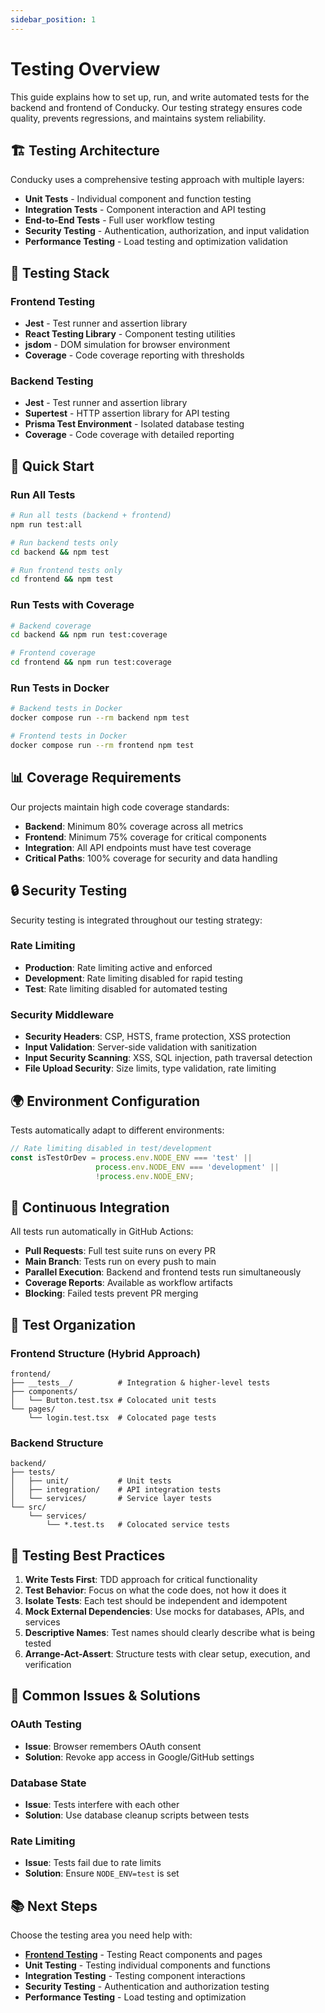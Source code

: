 ```yaml
---
sidebar_position: 1
---
```


# Testing Overview

This guide explains how to set up, run, and write automated tests for the backend and frontend of Conducky. Our testing strategy ensures code quality, prevents regressions, and maintains system reliability.

## 🏗️ Testing Architecture

Conducky uses a comprehensive testing approach with multiple layers:

- **Unit Tests** - Individual component and function testing
- **Integration Tests** - Component interaction and API testing  
- **End-to-End Tests** - Full user workflow testing
- **Security Testing** - Authentication, authorization, and input validation
- **Performance Testing** - Load testing and optimization validation

## 🔧 Testing Stack

### Frontend Testing
- **Jest** - Test runner and assertion library
- **React Testing Library** - Component testing utilities
- **jsdom** - DOM simulation for browser environment
- **Coverage** - Code coverage reporting with thresholds

### Backend Testing  
- **Jest** - Test runner and assertion library
- **Supertest** - HTTP assertion library for API testing
- **Prisma Test Environment** - Isolated database testing
- **Coverage** - Code coverage with detailed reporting

## 🚀 Quick Start

### Run All Tests
```bash
# Run all tests (backend + frontend)
npm run test:all

# Run backend tests only
cd backend && npm test

# Run frontend tests only  
cd frontend && npm test
```

### Run Tests with Coverage
```bash
# Backend coverage
cd backend && npm run test:coverage

# Frontend coverage
cd frontend && npm run test:coverage
```

### Run Tests in Docker
```bash
# Backend tests in Docker
docker compose run --rm backend npm test

# Frontend tests in Docker
docker compose run --rm frontend npm test
```

## 📊 Coverage Requirements

Our projects maintain high code coverage standards:

- **Backend**: Minimum 80% coverage across all metrics
- **Frontend**: Minimum 75% coverage for critical components
- **Integration**: All API endpoints must have test coverage
- **Critical Paths**: 100% coverage for security and data handling

## 🔒 Security Testing

Security testing is integrated throughout our testing strategy:

### Rate Limiting
- **Production**: Rate limiting active and enforced
- **Development**: Rate limiting disabled for rapid testing
- **Test**: Rate limiting disabled for automated testing

### Security Middleware
- **Security Headers**: CSP, HSTS, frame protection, XSS protection
- **Input Validation**: Server-side validation with sanitization  
- **Input Security Scanning**: XSS, SQL injection, path traversal detection
- **File Upload Security**: Size limits, type validation, rate limiting

## 🌍 Environment Configuration

Tests automatically adapt to different environments:

```javascript
// Rate limiting disabled in test/development
const isTestOrDev = process.env.NODE_ENV === 'test' || 
                   process.env.NODE_ENV === 'development' || 
                   !process.env.NODE_ENV;
```

## 🔄 Continuous Integration

All tests run automatically in GitHub Actions:

- **Pull Requests**: Full test suite runs on every PR
- **Main Branch**: Tests run on every push to main
- **Parallel Execution**: Backend and frontend tests run simultaneously
- **Coverage Reports**: Available as workflow artifacts
- **Blocking**: Failed tests prevent PR merging

## 📁 Test Organization

### Frontend Structure (Hybrid Approach)
```
frontend/
├── __tests__/          # Integration & higher-level tests
├── components/
│   └── Button.test.tsx # Colocated unit tests
└── pages/
    └── login.test.tsx  # Colocated page tests
```

### Backend Structure
```
backend/
├── tests/
│   ├── unit/           # Unit tests
│   ├── integration/    # API integration tests
│   └── services/       # Service layer tests
└── src/
    └── services/
        └── *.test.ts   # Colocated service tests
```

## 🎯 Testing Best Practices

1. **Write Tests First**: TDD approach for critical functionality
2. **Test Behavior**: Focus on what the code does, not how it does it
3. **Isolate Tests**: Each test should be independent and idempotent
4. **Mock External Dependencies**: Use mocks for databases, APIs, and services
5. **Descriptive Names**: Test names should clearly describe what is being tested
6. **Arrange-Act-Assert**: Structure tests with clear setup, execution, and verification

## 🚨 Common Issues & Solutions

### OAuth Testing
- **Issue**: Browser remembers OAuth consent
- **Solution**: Revoke app access in Google/GitHub settings

### Database State
- **Issue**: Tests interfere with each other
- **Solution**: Use database cleanup scripts between tests

### Rate Limiting
- **Issue**: Tests fail due to rate limits
- **Solution**: Ensure `NODE_ENV=test` is set

## 📚 Next Steps

Choose the testing area you need help with:

- **[Frontend Testing](./frontend-testing)** - Testing React components and pages
- **Unit Testing** - Testing individual components and functions
- **Integration Testing** - Testing component interactions
- **Security Testing** - Authentication and authorization testing
- **Performance Testing** - Load testing and optimization 
